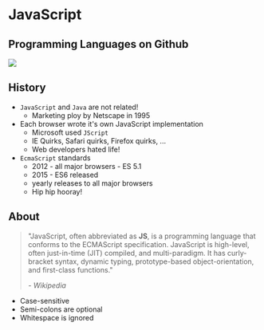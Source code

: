 # JavaScript

## Programming Languages on Github
![](https://www.benfrederickson.com/images/github/language-popularity/major.svg)

## History
- `JavaScript` and `Java` are not related!
  - Marketing ploy by Netscape in 1995
- Each browser wrote it's own JavaScript implementation
  - Microsoft used `JScript`
  - IE Quirks, Safari quirks, Firefox quirks, ...
  - Web developers hated life!
- `EcmaScript` standards
  - 2012 - all major browsers - ES 5.1
  - 2015 - ES6 released
  - yearly releases to all major browsers
  - Hip hip hooray!

## About
> "JavaScript, often abbreviated as **JS**, is a programming language that conforms to the ECMAScript specification. JavaScript is high-level, often just-in-time (JIT) compiled, and multi-paradigm. It has curly-bracket syntax, dynamic typing, prototype-based object-orientation, and first-class functions."
>
> *- Wikipedia*
- Case-sensitive
- Semi-colons are optional
- Whitespace is ignored
